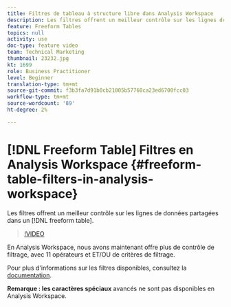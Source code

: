 ```yaml
---
title: Filtres de tableau à structure libre dans Analysis Workspace
description: Les filtres offrent un meilleur contrôle sur les lignes de données partagées dans un tableau à structure libre.
feature: Freeform Tables
topics: null
activity: use
doc-type: feature video
team: Technical Marketing
thumbnail: 23232.jpg
kt: 1699
role: Business Practitioner
level: Beginner
translation-type: tm+mt
source-git-commit: f3b3fa7d91b0cb21005b57768ca23ed6700fcc03
workflow-type: tm+mt
source-wordcount: '89'
ht-degree: 2%

---
```



# [!DNL Freeform Table] Filtres en Analysis Workspace  {#freeform-table-filters-in-analysis-workspace}

Les filtres offrent un meilleur contrôle sur les lignes de données partagées dans un [!DNL freeform table].

>[!VIDEO](https://video.tv.adobe.com/v/23232/?quality=12)

En Analysis Workspace, nous avons maintenant offre plus de contrôle de filtrage, avec 11 opérateurs et ET/OU de critères de filtrage.

Pour plus d&#39;informations sur les filtres disponibles, consultez la [documentation](https://marketing.adobe.com/resources/help/en_US/analytics/analysis-workspace/pagination_filtering_sorting.html).

**Remarque : les caractères spéciaux** avancés ne sont pas disponibles en Analysis Workspace.
